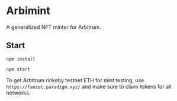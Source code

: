 # Arbimint 
A generalized NFT minter for Arbitrum.

## Start
```npm install```

```npm start```

To get Arbitrum rinkeby testnet ETH for mint testing, use ```https://faucet.paradigm.xyz/``` and make sure to claim tokens for all networks.


